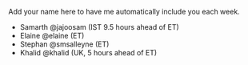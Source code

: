 Add your name here to have me automatically include you each week.

- Samarth @jajoosam (IST 9.5 hours ahead of ET)
- Elaine @elaine (ET)
- Stephan @smsalleyne (ET)
- Khalid @khalid (UK, 5 hours ahead of ET)
